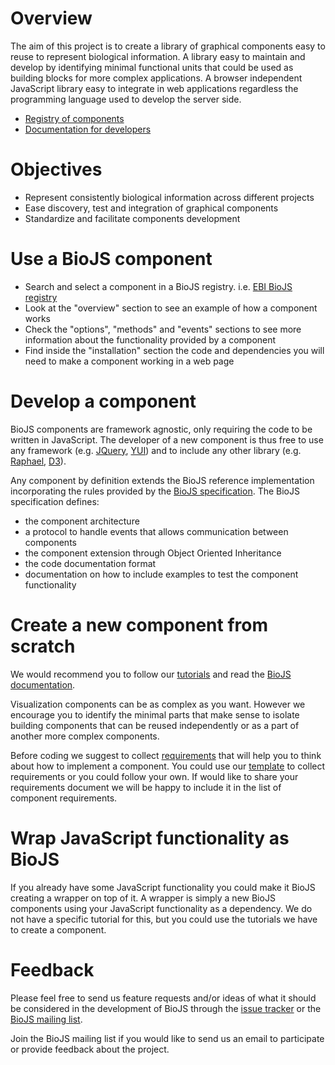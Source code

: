 # Overview
The aim of this project is to create a library of graphical components easy to reuse to represent biological information. A library easy to maintain and develop by identifying minimal functional units that could be used as building blocks for more complex applications. A browser independent JavaScript library easy to integrate in web applications regardless the programming language used to develop the server side.

* [Registry of components](http://www.ebi.ac.uk/Tools/biojs/registry)
* [Documentation for developers](https://github.com/biojs/biojs/wiki/Documentation)

# Objectives
* Represent consistently biological information across different projects
* Ease discovery, test and integration of graphical components
* Standardize and facilitate components development

# Use a BioJS component
* Search and select a component in a BioJS registry. i.e. [EBI BioJS registry](http://www.ebi.ac.uk/Tools/biojs/registry/components.html)
* Look at the "overview" section to see an example of how a component works
* Check the "options", "methods" and "events" sections to see more information about the functionality provided by a component
* Find inside the "installation" section the code and dependencies you will need to make a component working in a web page

# Develop a component
BioJS components are framework agnostic, only requiring the code to be written in JavaScript. The developer of a new component is thus free to use any framework (e.g. [JQuery](http://jquery.com/), [YUI](http://yuilibrary.com/)) and to include any other library (e.g. [Raphael](http://raphaeljs.com/), [D3](http://d3js.org/)).

Any component by definition extends the BioJS reference implementation incorporating the rules provided by the [BioJS specification](https://docs.google.com/document/d/1gG036Bvwl4i-KX5BTHddGzeE_5eospL-864BrnsAS_s/edit). The BioJS specification defines:

* the component architecture
* a protocol to handle events that allows communication between components
* the component extension through Object Oriented Inheritance
* the code documentation format
* documentation on how to include examples to test the component functionality

# Create a new component from scratch

We would recommend you to follow our [tutorials](https://github.com/biojs/biojs/wiki/Documentation#tutorials) and read the [BioJS documentation](https://github.com/biojs/biojs/wiki/Documentation).

Visualization components can be as complex as you want. However we encourage you to identify the minimal parts that make sense to isolate building components that can be reused independently or as a part of another more complex components.

Before coding we suggest to collect [requirements](https://github.com/biojs/biojs/wiki/Documentation#requirements) that will help you to think about how to implement a component. You could use our [template](https://docs.google.com/document/d/1LLyUK0jEc8KXAtlmUc7vX68wvR3k8AoSdkLVSKcK1M0/edit) to collect requirements or you could follow your own. If would like to share your requirements document we will be happy to include it in the list of component requirements.

# Wrap JavaScript functionality as BioJS

If you already have some JavaScript functionality you could make it BioJS creating a wrapper on top of it. A wrapper is simply a new BioJS components using your JavaScript functionality as a dependency. We do not have a specific tutorial for this, but you could use the tutorials we have to create a component.

# Feedback
Please feel free to send us feature requests and/or ideas of what it should be considered in the development of BioJS through the [issue tracker](https://github.com/biojs/biojs/issues) or the [BioJS mailing list](biojs@googlegroups.com).

Join the BioJS mailing list if you would like to send us an email to participate or provide feedback about the project.
